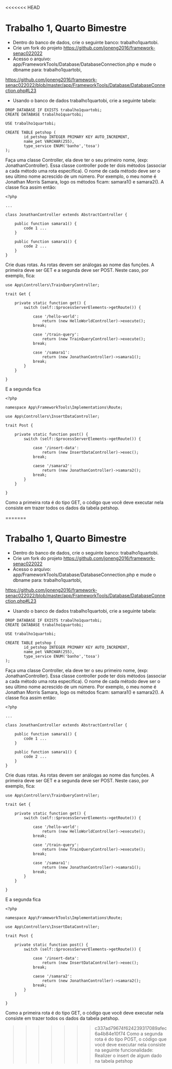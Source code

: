 <<<<<<< HEAD
# Trabalho 1, Quarto Bimestre

* Dentro do banco de dados, crie o seguinte banco: trabalho1quartobi.  
* Crie um fork do projeto https://github.com/joneng2016/framework-senac022022
* Acesso o arquivo: app/FrameworkTools/Database/DatabaseConnection.php e mude o dbname para: trabalho1quartobi, 

https://github.com/joneng2016/framework-senac022022/blob/master/app/FrameworkTools/Database/DatabaseConnection.php#L23

* Usando o banco de dados trabalho1quartobi, crie a seguinte tabela:

```
DROP DATABASE IF EXISTS trabalho1quartobi;
CREATE DATABASE trabalho1quartobi;

USE trabalho1quartobi;

CREATE TABLE petshop (
        id_petshop INTEGER PRIMARY KEY AUTO_INCREMENT,
        name_pet VARCHAR(255),
        type_service ENUM('banho','tosa')
);

```

Faça uma classe Controller, ela deve ter o seu primeiro nome, (exp: JonathanController). Essa classe controller pode ter dois métodos (associar a cada método uma rota específica). O nome de cada método deve ser o seu último nome acrescido de um número. Por exemplo, o meu nome é Jonathan Morris Samara, logo os métodos ficam: samara1() e samara2(). A classe fica assim então: 

```
<?php

... 

class JonathanController extends AbstractController {

    public function samara1() {
        code 1 ...
    }

    public function samara1() {
        code 2 ...
    }
}

```

Crie duas rotas. As rotas devem ser análogas ao nome das funções. A primeira deve ser GET e a segunda deve ser POST. Neste caso, por exemplo, fica: 

```
use App\Controllers\TrainQueryController;

trait Get {
    
    private static function get() {
        switch (self::$processServerElements->getRoute()) {
                    
            case '/hello-world':
                return (new HelloWorldController)->execute();
            break;

            case '/train-query':
                return (new TrainQueryController)->execute();
            break;

            case '/samara1':
                return (new JonathanController)->samara1();
            break;
        }
    }

}
```


E a segunda fica

```
<?php

namespace App\FrameworkTools\Implementations\Route;

use App\Controllers\InsertDataController;

trait Post {
    
    private static function post() {
        switch (self::$processServerElements->getRoute()) {
                    
            case '/insert-data':
                return (new InsertDataController)->exec();
            break;

            caese '/samara2':
                return (new JonathanController)->samara2();
            break;
        }
    }

}
```

Como a primeira rota é do tipo GET, o código que você deve executar nela consiste em trazer todos os dados da tabela petshop.

=======
# Trabalho 1, Quarto Bimestre

* Dentro do banco de dados, crie o seguinte banco: trabalho1quartobi.  
* Crie um fork do projeto https://github.com/joneng2016/framework-senac022022
* Acesso o arquivo: app/FrameworkTools/Database/DatabaseConnection.php e mude o dbname para: trabalho1quartobi, 

https://github.com/joneng2016/framework-senac022022/blob/master/app/FrameworkTools/Database/DatabaseConnection.php#L23

* Usando o banco de dados trabalho1quartobi, crie a seguinte tabela:

```
DROP DATABASE IF EXISTS trabalho1quartobi;
CREATE DATABASE trabalho1quartobi;

USE trabalho1quartobi;

CREATE TABLE petshop (
        id_petshop INTEGER PRIMARY KEY AUTO_INCREMENT,
        name_pet VARCHAR(255),
        type_service ENUM('banho','tosa')
);

```

Faça uma classe Controller, ela deve ter o seu primeiro nome, (exp: JonathanController). Essa classe controller pode ter dois métodos (associar a cada método uma rota específica). O nome de cada método deve ser o seu último nome acrescido de um número. Por exemplo, o meu nome é Jonathan Morris Samara, logo os métodos ficam: samara1() e samara2(). A classe fica assim então: 

```
<?php

... 

class JonathanController extends AbstractController {

    public function samara1() {
        code 1 ...
    }

    public function samara1() {
        code 2 ...
    }
}

```

Crie duas rotas. As rotas devem ser análogas ao nome das funções. A primeira deve ser GET e a segunda deve ser POST. Neste caso, por exemplo, fica: 

```
use App\Controllers\TrainQueryController;

trait Get {
    
    private static function get() {
        switch (self::$processServerElements->getRoute()) {
                    
            case '/hello-world':
                return (new HelloWorldController)->execute();
            break;

            case '/train-query':
                return (new TrainQueryController)->execute();
            break;

            case '/samara1':
                return (new JonathanController)->samara1();
            break;
        }
    }

}
```


E a segunda fica

```
<?php

namespace App\FrameworkTools\Implementations\Route;

use App\Controllers\InsertDataController;

trait Post {
    
    private static function post() {
        switch (self::$processServerElements->getRoute()) {
                    
            case '/insert-data':
                return (new InsertDataController)->exec();
            break;

            caese '/samara2':
                return (new JonathanController)->samara2();
            break;
        }
    }

}
```

Como a primeira rota é do tipo GET, o código que você deve executar nela consiste em trazer todos os dados da tabela petshop.

>>>>>>> c337ad79674f624239317089afec6a4b84e10f74
Como a segunda rota é do tipo POST, o código que você deve executar nela consiste na seguinte funcionalidade: Realizer o insert de algum dado na tabela petshop